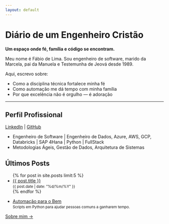```yaml
---
layout: default
---
```


<h1 class="page-heading">Diário de um Engenheiro Cristão</h1>
<p><strong>Um espaço onde fé, família e código se encontram.</strong></p>

<p>Meu nome é Fábio de Lima. Sou engenheiro de software, marido da Marcela, pai da Manuela e Testemunha de Jeová desde 1989.</p>

<p>Aqui, escrevo sobre:</p>
<ul>
  <li>Como a disciplina técnica fortalece minha fé</li>
  <li>Como automação me dá tempo com minha família</li>
  <li>Por que excelência não é orgulho — é adoração</li>
</ul>

<hr>

<h2>Perfil Profissional</h2>
<p>
  <a href="https://linkedin.com/in/fabio-delima">LinkedIn</a> | 
  <a href="https://github.com/fabio-ti">GitHub</a>
</p>
<ul>
  <li>Engenheiro de Software | Engenheiro de Dados, Azure, AWS, GCP, Databricks | SAP 4Hana | Python | FullStack</li>
  <li>Metodologias Ágeis, Gestão de Dados, Arquitetura de Sistemas</li>
</ul>

<h2>Últimos Posts</h2>
<ul>
  {% for post in site.posts limit:5 %}
  <li>
    <a href="{{ post.url | relative_url }}">{{ post.title }}</a>
    <br><small>{{ post.date | date: "%d/%m/%Y" }}</small>
  </li>
  {% endfor %}
</ul>

<ul>
  <li>
    <a href="https://github.com/fabio-ti/automacao-para-o-bem" target="_blank">Automação para o Bem</a><br>
    <small>Scripts em Python para ajudar pessoas comuns a ganharem tempo.</small>
  </li>
</ul>

<p><a href="/about">Sobre mim →</a></p>
